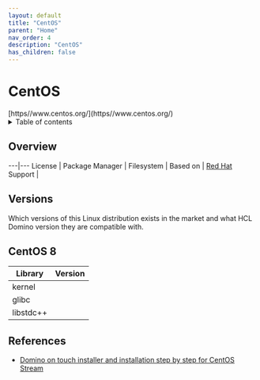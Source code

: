 ```yaml
---
layout: default
title: "CentOS"
parent: "Home"
nav_order: 4
description: "CentOS"
has_children: false
---
```

<h1>CentOS</h1>
[https//www.centos.org/](https//www.centos.org/)

<details close markdown="block">
  <summary>
    Table of contents
  </summary>
  {: .text-delta }
1. TOC
{:toc}
</details>

## Overview
---|---
License         | 
Package Manager | 
Filesystem      | 
Based on        | [Red Hat](rhel.md)
Support         |

## Versions
Which versions of this Linux distribution exists in the market and what HCL Domino version they are compatible with.

## CentOS 8
Library | Version
---|---
kernel | 
glibc  |
libstdc++ |


## References
* [Domino on touch installer and installation step by step for CentOS Stream](https://nashcom.github.io/domino-startscript/install_domino/)